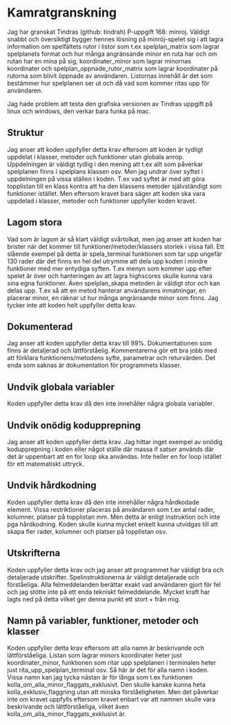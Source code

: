 # Kamratgranskning
Jag har granskat Tindras (github: tindrah) P-uppgift 168: minroj. Väldigt snabbt och översiktigt 
bygger hennes lösning på minröj-spelet sig i att lagra information om spelfältets rutor i listor
som t.ex spelplan_matrix som lagrar spelplanets format och hur många angränsande minor en ruta har och om rutan har en
mina på sig, koordinater_minor som lagrar minornas koordinater och spelplan_oppnade_rutor_matrix som lagrar
koordinater på rutorna som blivit öppnade av användaren. Listornas innehåll är det som bestämmer hur spelplanen ser
ut och då vad som kommer ritas upp för användaren.

Jag hade problem att testa den grafiska versionen av Tindras uppgift på linux och windows, den verkar bara funka på mac.

## Struktur
Jag anser att koden uppfyller detta krav eftersom att koden är tydligt uppdelat i klasser, metoder och funktioner utan
globala anrop. Uppdelningen är väldigt tydlig i den mening att t.ex
allt som påverkar spelplanen finns i spelplans klassen osv. Men jag undrar över syftet i uppdelningen på vissa
ställen i koden. T.ex vad syftet är med att göra topplistan till en klass kontra att ha den klassens metoder
självständigt som funktioner istället. Men eftersom kravet bara säger att koden ska
vara uppdelad i klasser, metoder och funktioner uppfyller koden kravet.
## Lagom stora
Vad som är lagom är så klart väldigt svårtolkat, men jag anser att koden har brister när det kommer
till funktioner/metoder/klassers storlek i vissa fall. Ett slående exempel på detta är 
spela_terminal funktionen som tar upp ungefär 130 rader där det finns en hel del utrymme att dela 
upp koden i mindre funktioner med mer entydiga syften. T.ex menyn som kommer upp efter spelet är över och hanteringen
av att lagra highscores skulle kunna vara sina egna funktioner. Även spelplan_skapa metoden är väldigt stor och
kan delas upp. T.ex så att en metod hanterar användarens inmatningar, en placerar minor, en räknar ut hur många
angränsande minor som finns. Jag tycker inte att koden helt uppfyller detta krav.
## Dokumenterad
Jag anser att koden uppfyller detta krav till 99%. Dokumentationen som finns är detaljerad och lättförståelig.
Kommentarerna gör ett bra jobb med att förklara funktionens/metodens syfte, parametrar och returvärden.
Det enda som saknas är dokumentation för programmets klasser.
## Undvik globala variabler
Koden uppfyller detta krav då den inte innehåller några globala variabler. 
## Undvik onödig kodupprepning
Jag anser att koden uppfyller detta krav. Jag hittar inget exempel av onödig kodupprepning i koden eller något ställe
där massa if satser används där det är uppenbart att en for loop ska användas. Inte heller en for loop istället
för ett matematiskt uttryck. 
## Undvik hårdkodning
Koden uppfyller detta krav då den inte innehåller några hårdkodade element. Vissa restriktioner placeras på användaren
som t.ex antal rader, kolumner, platser på topplistan mm. Men detta är enligt instruktion och inte pga hårdkodning.
Koden skulle kunna mycket enkelt kunna utvidgas till att skapa fler rader, kolumner och platser på topplistan osv.
## Utskrifterna
Koden uppfyller detta krav och jag anser att programmet har väldigt bra och detaljerade utskrifter. Spelinstruktionerna
är väldigt detaljerade och förståeliga. Alla felmeddelanden berättar exakt vad användaren gjort för fel och jag stötte
inte på ett enda tekniskt felmeddelande. Mycket kraft har lagts ned på detta vilket ger denna punkt ett stort + från mig. 
## Namn på variabler, funktioner, metoder och klasser
Koden uppfyller detta krav eftersom att alla namn är beskrivande och lättförståeliga. Listan som lagrar minors
koordinater heter just koordinater_minor, funktionen som ritar upp spelplanen i terminalen heter
just rita_upp_spelplan_terminal osv. Så här är det för alla namn i koden. Vissa namn kan jag tycka nästan är
för långa som t.ex funktionen kolla_om_alla_minor_flaggats_exklusivt. Den skulle kanske kunna heta
kolla_exklusiv_flaggning utan att minska förståeligheten. Men det påverkar inte om kravet uppfylls eftersom
kravet enbart var att namnen skulle vara beskrivande och lättförståeliga, vilket även kolla_om_alla_minor_flaggats_exklusivt
är. 




